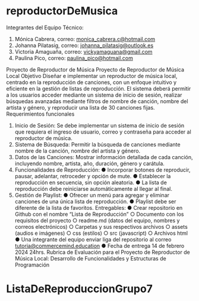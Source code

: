 # reproductorDeMusica


Integrantes del Equipo Técnico:
1.	Mónica Cabrera, correo:   monica_cabrera.c@hotmail.com
2.	Johanna Pilatasig, correo:  johanna_pilatasig@outlook.es
3.	Victoria Amaguaña, correo: vickyamaguana@gmail.com
4.	Paulina Pico, correo: paulina_pico@hotmail.com

Proyecto de Reproductor de Música
Proyecto de Reproductor de Música Local
Objetivo
Diseñar e implementar un reproductor de música local, centrado en la reproducción de
canciones, con un
enfoque intuitivo y eficiente en la gestión de listas de reproducción. El sistema deberá
permitir a los usuarios acceder mediante un sistema de inicio de sesión, realizar búsquedas
avanzadas mediante filtros de nombre de canción, nombre del artista y género, y reproducir
una lista de 30 canciones fijas.
Requerimientos funcionales
1. Inicio de Sesión: Se debe implementar un sistema de inicio de sesión que requiera el
ingreso de usuario, correo y contraseña para acceder al reproductor de música.
2. Sistema de Búsqueda: Permitir la búsqueda de canciones mediante nombre de la
canción, nombre del artista y género.
3. Datos de las Canciones: Mostrar información detallada de cada canción, incluyendo
nombre, artista, año, duración, género y carátula.
4. Funcionalidades de Reproducción:
● Incorporar botones de reproducir, pausar, adelantar, retroceder y opción de
mute.
● Establecer la reproducción en secuencia, sin opción aleatoria.
● La lista de reproducción debe reiniciarse automáticamente al llegar al final.
5. Gestión de Playlist:
● Ofrecer un menú para agregar y eliminar canciones de una única lista de
reproducción.
● Playlist debe ser diferente de la lista de favoritos.
Entregables:
● Crear repositorio en Github con el nombre “Lista de Reproducción”
○ Documento con los requisitos del proyecto
○ readme.md (datos del equipo, nombres y correos electrónicos)
○ Carpetas y sus respectivos archivos
○ assets (audios e imágenes)
○ css (estilos)
○ src (javascript)
○ Archivos html
● Una integrante del equipo enviar liga del repositorio al correo
tutoria@commercemind.education
● Fecha de entrega 14 de febrero 2024 24hrs.
Rubrica de Evaluación para el Proyecto de Reproductor de Música Local: Desarrollo
de Funcionalidades y Estructuras de Programación
# ListaDeReproduccionGrupo7
